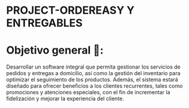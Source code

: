 # PROJECT-ORDEREASY Y ENTREGABLES



# Objetivo general 🎯:
Desarrollar un software integral que permita gestionar los servicios de pedidos y entregas a domicilio, así como la gestión del inventario para optimizar el seguimiento de los productos. Además, el sistema estará diseñado para ofrecer beneficios a los clientes recurrentes, tales como promociones y atenciones especiales, con el fin de incrementar la fidelización y mejorar la experiencia del cliente.
